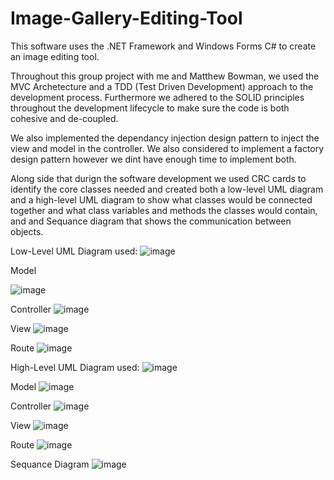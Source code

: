 # Image-Gallery-Editing-Tool
This software uses the .NET Framework and Windows Forms C# to create an image editing tool.

Throughout this group project with me and Matthew Bowman, we used the MVC Archetecture and a TDD (Test Driven Development) approach to the development process. Furthermore we adhered to the SOLID principles throughout the development lifecycle to make sure the code is both cohesive and de-coupled.

We also implemented the dependancy injection design pattern to inject the view and model in the controller. We also considered to implement a factory design pattern however we dint have enough time to implement both.

Along side that durign the software development we used CRC cards to identify the core classes needed and created both a low-level UML diagram and a high-level UML diagram to show what classes would be connected together and what class variables and methods the classes would contain, and and Sequance diagram that shows the communication between objects.

Low-Level UML Diagram used:
![image](https://github.com/Ionatan-Cegodari/Image-Gallery-Editing-Tool/assets/99958974/daf92ccc-20be-4c1c-808a-08a1ee94d4e8)

Model

![image](https://github.com/Ionatan-Cegodari/Image-Gallery-Editing-Tool/assets/99958974/ff74748c-0da2-43fd-9901-1b13506ba763)

Controller
![image](https://github.com/Ionatan-Cegodari/Image-Gallery-Editing-Tool/assets/99958974/1d20b018-e920-48b7-86c0-3fd1fd168eb6)

View
![image](https://github.com/Ionatan-Cegodari/Image-Gallery-Editing-Tool/assets/99958974/a4b74778-2d21-4e20-8ce3-ffb4b54a5133)

Route
![image](https://github.com/Ionatan-Cegodari/Image-Gallery-Editing-Tool/assets/99958974/d8d18dc9-82e8-45f7-a0d0-e12962c9e352)

High-Level UML Diagram used:
![image](https://github.com/Ionatan-Cegodari/Image-Gallery-Editing-Tool/assets/99958974/cf127913-2821-4c4f-99fb-a5cc7ca42f67)

Model
![image](https://github.com/Ionatan-Cegodari/Image-Gallery-Editing-Tool/assets/99958974/cddd68c6-93bb-46bb-87e0-670a145c2edf)

Controller
![image](https://github.com/Ionatan-Cegodari/Image-Gallery-Editing-Tool/assets/99958974/8dc12309-c376-4b1a-a24f-16754d1e5246)

View
![image](https://github.com/Ionatan-Cegodari/Image-Gallery-Editing-Tool/assets/99958974/9882d64f-4c99-4407-a2ce-aecd9532e616)

Route
![image](https://github.com/Ionatan-Cegodari/Image-Gallery-Editing-Tool/assets/99958974/0e06d007-c1e6-489b-80f8-d5e7d11dbcd2)

Sequance Diagram
![image](https://github.com/Ionatan-Cegodari/Image-Gallery-Editing-Tool/assets/99958974/ab6c20f8-1c44-4ae3-af86-d6702533b267)

